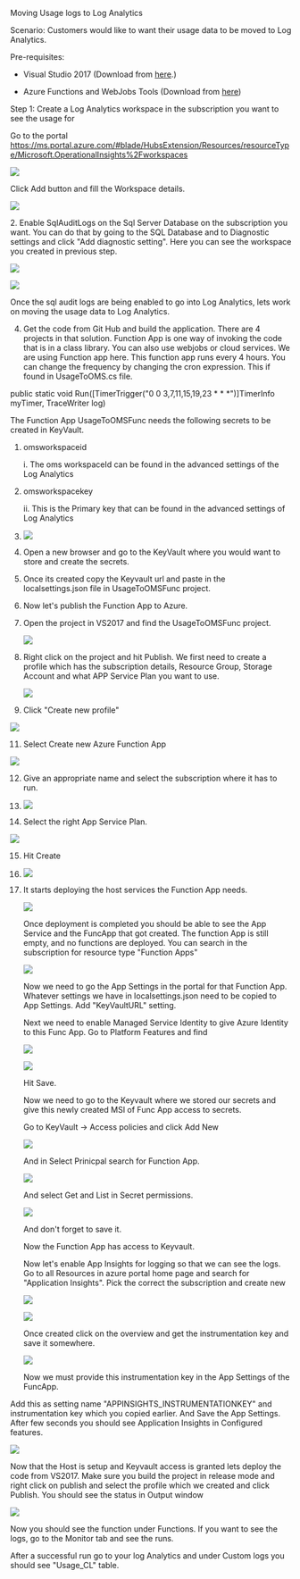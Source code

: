 Moving Usage logs to Log Analytics

Scenario: Customers would like to want their usage data to be moved to
Log Analytics.

Pre-requisites:

-   Visual Studio 2017 (Download from
    [here](https://visualstudio.microsoft.com/vs/whatsnew/).)

-   Azure Functions and WebJobs Tools (Download from
    [here](https://marketplace.visualstudio.com/items?itemName=VisualStudioWebandAzureTools.AzureFunctionsandWebJobsTools))

Step 1: Create a Log Analytics workspace in the subscription you want to
see the usage for

Go to the portal
<https://ms.portal.azure.com/#blade/HubsExtension/Resources/resourceType/Microsoft.OperationalInsights%2Fworkspaces>

![](media/image2.png)

Click Add button and fill the Workspace details.

![](media/image3.png)

2\. Enable SqlAuditLogs on the Sql Server Database on the subscription
you want. You can do that by going to the SQL Database and to Diagnostic settings and click "Add diagnostic setting". 
Here you can see the workspace you created in previous step.

![](media/image4.png)

![](media/image5.png)

Once the sql audit logs are being enabled to go into Log Analytics, lets
work on moving the usage data to Log Analytics.

4. Get the code from Git Hub and build the application. There are 4
projects in that solution. Function App is one way of invoking the code that is in a class library.
You can also use webjobs or cloud services. We are using Function app here.
This function app runs every 4 hours. You can change the frequency by changing the cron
expression. This if found in UsageToOMS.cs file.

public static void Run([TimerTrigger("0 0 3,7,11,15,19,23 * * *")]TimerInfo myTimer, TraceWriter log)   

The Function App UsageToOMSFunc needs the following secrets to be
created in KeyVault.

1.  omsworkspaceid

    i.  The oms workspaceId can be found in the advanced settings of the
        Log Analytics

2.  omsworkspacekey

    ii. This is the Primary key that can be found in the advanced
        settings of Log Analytics

3.  ![](media/image6.png)

4.  Open a new browser and go to the KeyVault where you would want to
    store and create the secrets.
5.  Once its created copy the Keyvault url and paste in the
    localsettings.json file in UsageToOMSFunc project.
6.  Now let's publish the Function App to Azure.

7. Open the project in VS2017 and find the UsageToOMSFunc project.

    ![](media/image7.png)

8. Right click on the project and hit Publish. We first need to create
    a profile which has the subscription details, Resource Group,
    Storage Account and what APP Service Plan you want to use.

   ![](media/image8.png)

10. Click "Create new profile"

![](media/image9.png)

11. Select Create new Azure Function App

![](media/image10.png)

12. Give an appropriate name and select the subscription where it has to
    run.

13. ![](media/image11.png)

14. Select the right App Service Plan.

![](media/image12.png)

15. Hit Create

16. ![](media/image13.png)

17. It starts deploying the host services the Function App needs.

    ![](media/image14.png)

    Once deployment is completed you should be able to see the App
    Service and the FuncApp that got created. The function App is still
    empty, and no functions are deployed. You can search in the
    subscription for resource type "Function Apps"

    ![](media/image15.png)

    Now we need to go the App Settings in the portal for that Function
    App. Whatever settings we have in localsettings.json need to be
    copied to App Settings. Add "KeyVaultURL" setting.

    Next we need to enable Managed Service Identity to give Azure
    Identity to this Func App. Go to Platform Features and find

    ![](media/image16.png)

    ![](media/image17.png)

    Hit Save.

    Now we need to go to the Keyvault where we stored our secrets and
    give this newly created MSI of Func App access to secrets.

    Go to KeyVault -> Access policies and click Add New

    ![](media/image18.png)

    And in Select Prinicpal search for Function App.

    ![](media/image19.png)

    And select Get and List in Secret permissions.

    ![](media/image20.png)

    And don't forget to save it.

    Now the Function App has access to Keyvault.

    Now let's enable App Insights for logging so that we can see the
    logs. Go to all Resources in azure portal home page and search for
    "Application Insights". Pick the correct the subscription and create
    new

    ![](media/image21.png)

    ![](media/image22.png)

    Once created click on the overview and get the instrumentation key
    and save it somewhere.

    ![](media/image23.png)

    Now we must provide this instrumentation key in the App Settings of
    the FuncApp.

Add this as setting name "APPINSIGHTS\_INSTRUMENTATIONKEY" and
instrumentation key which you copied earlier. And Save the App Settings.
After few seconds you should see Application Insights in Configured
features.

![](media/image24.png)

Now that the Host is setup and Keyvault access is granted lets deploy
the code from VS2017. Make sure you build the project in release mode
and right click on publish and select the profile which we created and
click Publish. You should see the status in Output window

![](media/image25.png)

Now you should see the function under Functions. If you want to see the
logs, go to the Monitor tab and see the runs.

After a successful run go to your log Analytics and under Custom logs
you should see "Usage_CL" table.

